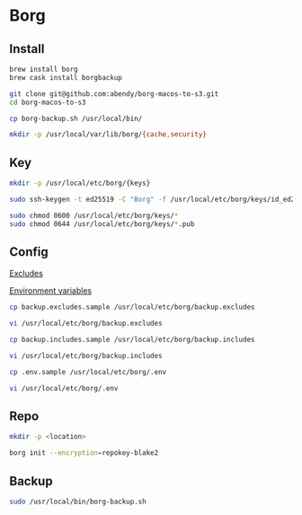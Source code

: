 # Borg

## Install

```sh
brew install borg
brew cask install borgbackup

git clone git@github.com:abendy/borg-macos-to-s3.git
cd borg-macos-to-s3

cp borg-backup.sh /usr/local/bin/

mkdir -p /usr/local/var/lib/borg/{cache,security}
```

## Key

```sh
mkdir -p /usr/local/etc/borg/{keys}

sudo ssh-keygen -t ed25519 -C "Borg" -f /usr/local/etc/borg/keys/id_ed25519

sudo chmod 0600 /usr/local/etc/borg/keys/*
sudo chmod 0644 /usr/local/etc/borg/keys/*.pub
```

## Config

[Excludes](https://borgbackup.readthedocs.io/en/stable/usage/help.html#borg-help-patterns)

[Environment variables](https://borgbackup.readthedocs.io/en/stable/usage/general.html#environment-variables)

```sh
cp backup.excludes.sample /usr/local/etc/borg/backup.excludes

vi /usr/local/etc/borg/backup.excludes

cp backup.includes.sample /usr/local/etc/borg/backup.includes

vi /usr/local/etc/borg/backup.includes

cp .env.sample /usr/local/etc/borg/.env

vi /usr/local/etc/borg/.env
```

## Repo

```sh
mkdir -p <location>

borg init --encryption=repokey-blake2
```

## Backup

```sh
sudo /usr/local/bin/borg-backup.sh
```
